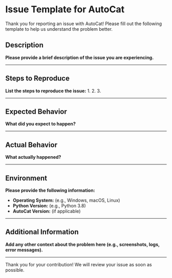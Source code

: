 # Issue Template for AutoCat

Thank you for reporting an issue with AutoCat! Please fill out the following template to help us understand the problem better.

## Description

**Please provide a brief description of the issue you are experiencing.**

---

## Steps to Reproduce

**List the steps to reproduce the issue:**
1. 
2. 
3. 

---

## Expected Behavior

**What did you expect to happen?**

---

## Actual Behavior

**What actually happened?**

---

## Environment

**Please provide the following information:**
- **Operating System:** (e.g., Windows, macOS, Linux)
- **Python Version:** (e.g., Python 3.8)
- **AutoCat Version:** (if applicable)

---

## Additional Information

**Add any other context about the problem here (e.g., screenshots, logs, error messages).**

---

Thank you for your contribution! We will review your issue as soon as possible.
